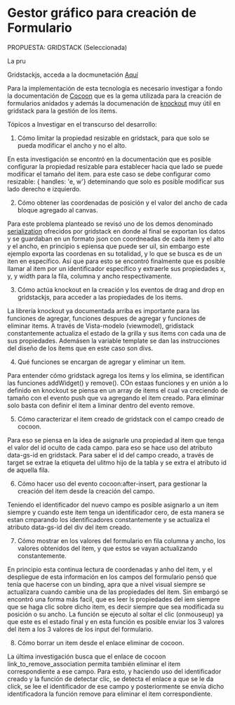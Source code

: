 # Gestor gráfico para creación de Formulario

PROPUESTA: GRIDSTACK (Seleccionada)

La pru

Gridstackjs, acceda a la docmunetación [Aquí](https://github.com/gridstack/gridstack.js/tree/develop/doc)

Para la implementación de esta tecnología es necesario investigar a fondo la documentación de [Cocoon](https://github.com/nathanvda/cocoon) que es la gema utilizada para la creación de formularios anidados y además la documenación de [knockout](https://knockoutjs.com/) muy útil en gridstack para la gestión de los items.

Tópicos a Investigar en el transcurso del desarrollo:

1. Cómo limitar la propiedad resizable en gridstack, para que solo se pueda modificar el ancho y no el alto.

En esta investigación se encontró en la documentación que es posible configurar la propiedad resizable para establecer hacia que lado se puede modificar el tamaño del item. para este caso se debe configurar como resizable: { handles: 'e, w'} deteminando que solo es posible modificar sus lado derecho e izquierdo. 

2. Cómo obtener las coordenadas de posición y el valor del ancho de cada bloque agregado al canvas.

Para este problema planteado se revisó uno de los demos denominado [serialization](https://gridstackjs.com/demo/serialization.html) ofrecidos por gridstack en donde al final se exportan los datos y se guardaban en un formato json con coordneadas de cada item y el alto y el ancho, en principio s epiensa que puede ser uil, sin embargo este ejemplo exporta las coordenas en su totalidad, y lo que se busca es de un iten en específico. Así que para esto se encontró finalmente que es posible llamar al item por un identificador específico y extraerle sus propiedades x, y, y width para la fila, columna y ancho respectivamente.

3. Cómo actúa knockout en la creación y los eventos de drag and drop en gridstackjs, para acceder a las propiedades de los items.

La librería knockout ya documentada arriba es importante para las funciones de agregar, funciones despues de agregar y funciones de eliminar items. A través de Vista-modelo (viewmodel), gridistack constantemente actualiza el estado de la grilla y sus ítems con cada una de sus propiedades. Ademásen la variable template se dan las instrucciones del diseño de los ítems que en este caso son divs.  

4. Qué funciones se encargan de agregar y eliminar un item.

Para entender cómo gridstack agrega los ítems y los elimina, se identifican las funciones addWidget() y remove(). COn estaas funciones y en unión a lo definido en knockout se piensa en un array de items el cual va creciendo de tamaño con el evento push que va agregando el item creado. Para eliminar solo basta con definir  el item a liminar dentro del evento remove.

5. Cómo caracterizar el item creado de gridstack con el campo creado de cocoon. 

Para eso se piensa en la idea de asignarle una propiedad al item que tenga el valor del id oculto de cada campo. para eso se hace uso del atributo data-gs-id en gridstack. Para saber el id del campo creado, a través de target se extrae la etiqueta del ulitmo hijo de la tabla y se extra el atributo id de aquella fila.

6. Cómo hacer uso del evento cocoon:after-insert, para gestionar la creación del item desde la creación del campo.

Teniendo el identificador del nuevo campo es posible asignarlo a un item siempre y cuando este item tenga un identificador cero, de esta manera se estan cmparando los identificadores constantemente y se actualiza el atributo data-gs-id del div del item creado.

7. Cómo mostrar en los valores del formulario en fila columna y ancho, los valores obtenidos del item, y que estos se vayan actualizando constantemente.

En principio esta continua lectura de coordenadas y anho del item, y el despliegue de esta información en los campos del formulario pensó que tenía que hacerse con un binding, apra que a nivel visual siempre se actualizara cuando cambie una de las propiedades del item. Sin embargó se encontró una forma más facil, que es leer ls propiedades del iem siempre que se haga clic sobre dicho item, es decir siempre que sea modificada su posición o su ancho. La función se ejecuto al soltar el clic (onmouseup) ya que este es el estado final y en esta función es posible enviar los 3 valores del item a los 3 valores de los input del formulario. 

8. Cómo borrar un item desde el enlace eliminar de cocoon. 

La última investigación busca que el enlace de cocoon link_to_remove_association permita también eliminar el item correspondiente a ese campo. Para  esto, y haciendo uso del identificador creado y la función de detectar clic, se detecta el enlace a que se le da click, se lee el identificador de ese campo y posteriormente se envía dicho identificadora la función remove para eliminar el ítem correspondiente. 
